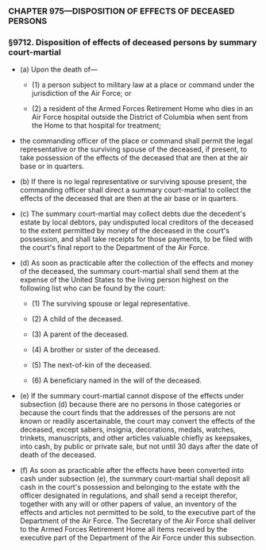 ### **CHAPTER 975—DISPOSITION OF EFFECTS OF DECEASED PERSONS**

### §9712. Disposition of effects of deceased persons by summary court-martial
* (a) Upon the death of—

  * (1) a person subject to military law at a place or command under the jurisdiction of the Air Force; or

  * (2) a resident of the Armed Forces Retirement Home who dies in an Air Force hospital outside the District of Columbia when sent from the Home to that hospital for treatment;


* the commanding officer of the place or command shall permit the legal representative or the surviving spouse of the deceased, if present, to take possession of the effects of the deceased that are then at the air base or in quarters.

* (b) If there is no legal representative or surviving spouse present, the commanding officer shall direct a summary court-martial to collect the effects of the deceased that are then at the air base or in quarters.

* (c) The summary court-martial may collect debts due the decedent's estate by local debtors, pay undisputed local creditors of the deceased to the extent permitted by money of the deceased in the court's possession, and shall take receipts for those payments, to be filed with the court's final report to the Department of the Air Force.

* (d) As soon as practicable after the collection of the effects and money of the deceased, the summary court-martial shall send them at the expense of the United States to the living person highest on the following list who can be found by the court:

  * (1) The surviving spouse or legal representative.

  * (2) A child of the deceased.

  * (3) A parent of the deceased.

  * (4) A brother or sister of the deceased.

  * (5) The next-of-kin of the deceased.

  * (6) A beneficiary named in the will of the deceased.


* (e) If the summary court-martial cannot dispose of the effects under subsection (d) because there are no persons in those categories or because the court finds that the addresses of the persons are not known or readily ascertainable, the court may convert the effects of the deceased, except sabers, insignia, decorations, medals, watches, trinkets, manuscripts, and other articles valuable chiefly as keepsakes, into cash, by public or private sale, but not until 30 days after the date of death of the deceased.

* (f) As soon as practicable after the effects have been converted into cash under subsection (e), the summary court-martial shall deposit all cash in the court's possession and belonging to the estate with the officer designated in regulations, and shall send a receipt therefor, together with any will or other papers of value, an inventory of the effects and articles not permitted to be sold, to the executive part of the Department of the Air Force. The Secretary of the Air Force shall deliver to the Armed Forces Retirement Home all items received by the executive part of the Department of the Air Force under this subsection.